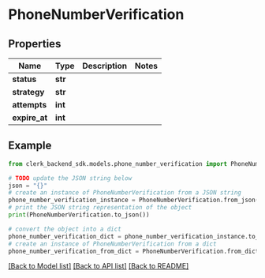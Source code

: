 # PhoneNumberVerification


## Properties

Name | Type | Description | Notes
------------ | ------------- | ------------- | -------------
**status** | **str** |  | 
**strategy** | **str** |  | 
**attempts** | **int** |  | 
**expire_at** | **int** |  | 

## Example

```python
from clerk_backend_sdk.models.phone_number_verification import PhoneNumberVerification

# TODO update the JSON string below
json = "{}"
# create an instance of PhoneNumberVerification from a JSON string
phone_number_verification_instance = PhoneNumberVerification.from_json(json)
# print the JSON string representation of the object
print(PhoneNumberVerification.to_json())

# convert the object into a dict
phone_number_verification_dict = phone_number_verification_instance.to_dict()
# create an instance of PhoneNumberVerification from a dict
phone_number_verification_from_dict = PhoneNumberVerification.from_dict(phone_number_verification_dict)
```
[[Back to Model list]](../README.md#documentation-for-models) [[Back to API list]](../README.md#documentation-for-api-endpoints) [[Back to README]](../README.md)


